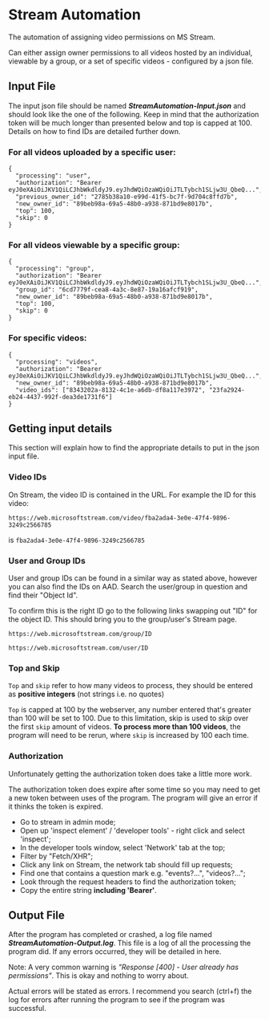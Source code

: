 # Stream Automation
The automation of assigning video permissions on MS Stream.

Can either assign owner permissions to all videos hosted by an individual, viewable by a group, 
or a set of specific videos - configured by a json file.

## Input File
The input json file should be named ***StreamAutomation-Input.json*** and should look like the one of the following. 
Keep in mind that the authorization token will be much longer than presented below and top is capped at 100.
Details on how to find IDs are detailed further down.
  
  ### For all videos uploaded by a specific user:
  ```
  {
    "processing": "user",
    "authorization": "Bearer eyJ0eXAiOiJKV1QiLCJhbWkdldyJ9.eyJhdWQiOzaWQiOiJTLTybch1SLjw3U_QbeQ...",
    "previous_owner_id": "2785b38a10-e99d-41f5-bc7f-9d704c8ffd7b",
    "new_owner_id": "89beb98a-69a5-48b0-a938-871bd9e8017b",
    "top": 100,
    "skip": 0
  }
  ```
  ### For all videos viewable by a specific group:
  ```
  {
    "processing": "group",
    "authorization": "Bearer eyJ0eXAiOiJKV1QiLCJhbWkdldyJ9.eyJhdWQiOzaWQiOiJTLTybch1SLjw3U_QbeQ...",
    "group_id": "6cd7779f-cea8-4a3c-8e87-19a16afcf919",
    "new_owner_id": "89beb98a-69a5-48b0-a938-871bd9e8017b",
    "top": 100,
    "skip": 0
  }
  ```
  
### For specific videos:

```
{
  "processing": "videos",
  "authorization": "Bearer eyJ0eXAiOiJKV1QiLCJhbWkdldyJ9.eyJhdWQiOzaWQiOiJTLTybch1SLjw3U_QbeQ...",
  "new_owner_id": "89beb98a-69a5-48b0-a938-871bd9e8017b",
  "video_ids": ["8343202a-8132-4c1e-a6db-df8a117e3972", "23fa2924-eb24-4437-992f-dea3de1731f6"]
}
```
  
## Getting input details
This section will explain how to find the appropriate details to put in the json input file.
### Video IDs
On Stream, the video ID is contained in the URL. For example the ID for this video:

`https://web.microsoftstream.com/video/fba2ada4-3e0e-47f4-9896-3249c2566785`

is `fba2ada4-3e0e-47f4-9896-3249c2566785`

### User and Group IDs
User and group IDs can be found in a similar way as stated above, however you can also find
the IDs on AAD. 
Search the user/group in question and find their "Object Id".

To confirm this is the right ID go to the following links swapping out "ID" for the object ID.
This should bring you to the group/user's Stream page.

`https://web.microsoftstream.com/group/ID`

`https://web.microsoftstream.com/user/ID`

### Top and Skip
`Top` and `skip` refer to how many videos to process, they should be entered as **positive integers** 
(not strings i.e. no quotes)

`Top` is capped at 100 by the webserver, any number entered that's greater than 100 will be set to 100.
Due to this limitation, skip is used to *skip* over the first `skip` amount of videos. 
**To process more than 100 videos**, the program will need to be rerun, where `skip` is increased by 100 each time.

### Authorization
Unfortunately getting the authorization token does take a little more work. 

The authorization token does expire after some time so you may need to get a new token between uses of the program.
The program will give an error if it thinks the token is expired.

- Go to stream in admin mode;
- Open up 'inspect element' / 'developer tools' - right click and select 'inspect';
- In the developer tools window, select 'Network' tab at the top;
- Filter by "Fetch/XHR";
- Click any link on Stream, the network tab should fill up requests;
- Find one that contains a question mark e.g. "events?...", "videos?...";
- Look through the request headers to find the authorization token;
- Copy the entire string **including 'Bearer'**.

## Output File
After the program has completed or crashed, a log file named ***StreamAutomation-Output.log***.
This file is a log of all the processing the program did. If any errors occurred, they will be detailed in here.

Note: A very common warning is *"Response [400] - User already has permissions"*. This is okay and nothing to
worry about.

Actual errors will be stated as errors. I recommend you search (ctrl+f) the log for errors after running the
program to see if the program was successful.

